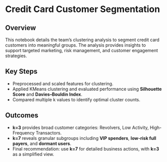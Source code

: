 # Credit Card Customer Segmentation

## Overview
This notebook details the team’s clustering analysis to segment credit card customers into meaningful groups. The analysis provides insights to support targeted marketing, risk management, and customer engagement strategies.

## Key Steps
- Preprocessed and scaled features for clustering.
- Applied KMeans clustering and evaluated performance using **Silhouette Score** and **Davies–Bouldin Index**.
- Compared multiple k values to identify optimal cluster counts.

## Outcomes
- **k=3** provides broad customer categories: Revolvers, Low Activity, High-Frequency Transactors.
- **k=7** reveals granular subgroups including **VIP spenders**, **low-risk full payers**, and **dormant users**.
- Final recommendation: use **k=7** for detailed business actions, with **k=3** as a simplified view.
